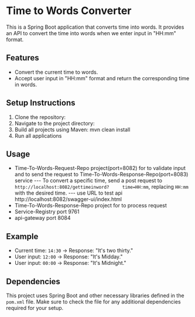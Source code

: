 # Time to Words Converter

This is a Spring Boot application that converts time into words. It provides an API to convert the time into words when we enter input in "HH:mm" format.

## Features

- Convert the current time to words.
- Accept user input in "HH:mm" format and return the corresponding time in words.

## Setup Instructions

1. Clone the repository:
2. Navigate to the project directory:
3. Build all projects using Maven: mvn clean install
4. Run all applications


## Usage

- Time-To-Words-Request-Repo project(port=8082) for to validate input and to send the request to
  Time-To-Words-Response-Repo(port=8083)  service 
  --- To convert a specific time, send a post request to `http://localhost:8082/gettimeinword?     time=HH:mm`, replacing `HH:mm` with the desired time.
  --- use URL to test api http://localhost:8082/swagger-ui/index.html
- Time-To-Words-Response-Repo  project for to process request 
- Service-Registry port 9761
- api-gateway port 8084



## Example

- Current time: `14:30` -> Response: "It's two thirty."
- User input: `12:00` -> Response: "It's Midday."
- User input: `00:00` -> Response: "It's Midnight."

## Dependencies

This project uses Spring Boot and other necessary libraries defined in the `pom.xml` file. Make sure to check the file for any additional dependencies required for your setup.